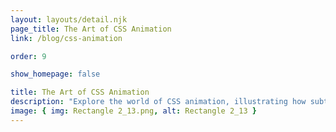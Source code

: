 ```yaml
---
layout: layouts/detail.njk
page_title: The Art of CSS Animation
link: /blog/css-animation

order: 9

show_homepage: false

title: The Art of CSS Animation
description: "Explore the world of CSS animation, illustrating how subtle motion can elevate user engagement."
image: { img: Rectangle 2_13.png, alt: Rectangle 2_13 }
---
```

